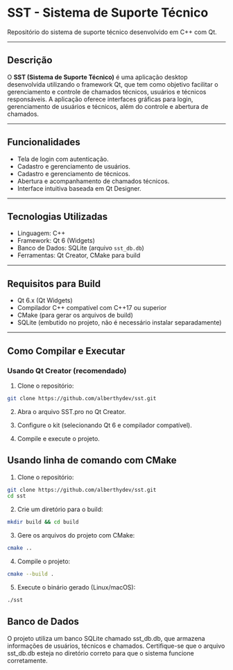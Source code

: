 # SST - Sistema de Suporte Técnico

Repositório do sistema de suporte técnico desenvolvido em C++ com Qt.

---

## Descrição

O **SST (Sistema de Suporte Técnico)** é uma aplicação desktop desenvolvida utilizando o framework Qt, que tem como objetivo facilitar o gerenciamento e controle de chamados técnicos, usuários e técnicos responsáveis. A aplicação oferece interfaces gráficas para login, gerenciamento de usuários e técnicos, além do controle e abertura de chamados.

---

## Funcionalidades

- Tela de login com autenticação.
- Cadastro e gerenciamento de usuários.
- Cadastro e gerenciamento de técnicos.
- Abertura e acompanhamento de chamados técnicos.
- Interface intuitiva baseada em Qt Designer.

---

## Tecnologias Utilizadas

- Linguagem: C++
- Framework: Qt 6 (Widgets)
- Banco de Dados: SQLite (arquivo `sst_db.db`)
- Ferramentas: Qt Creator, CMake para build

---

## Requisitos para Build

- Qt 6.x (Qt Widgets)
- Compilador C++ compatível com C++17 ou superior
- CMake (para gerar os arquivos de build)
- SQLite (embutido no projeto, não é necessário instalar separadamente)

---

## Como Compilar e Executar

### Usando Qt Creator (recomendado)

1. Clone o repositório:

```bash
git clone https://github.com/alberthydev/sst.git
```

2. Abra o arquivo SST.pro no Qt Creator.

3. Configure o kit (selecionando Qt 6 e compilador compatível).

4. Compile e execute o projeto.


## Usando linha de comando com CMake

1. Clone o repositório:
   
```bash
git clone https://github.com/alberthydev/sst.git
cd sst
```

2. Crie um diretório para o build:

```bash
mkdir build && cd build
```

3. Gere os arquivos do projeto com CMake:

```bash
cmake ..
```

4. Compile o projeto:

```bash
cmake --build .
```

5. Execute o binário gerado (Linux/macOS):

```bash
./sst
```

## Banco de Dados

O projeto utiliza um banco SQLite chamado sst_db.db, que armazena informações de usuários, técnicos e chamados.
Certifique-se que o arquivo sst_db.db esteja no diretório correto para que o sistema funcione corretamente.

